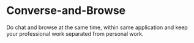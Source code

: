 # Converse-and-Browse
Do chat and browse at the same time, within same application and keep your professional work separated from personal work.
